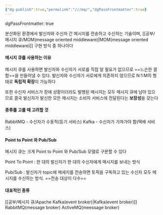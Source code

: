 ```yaml
---
{"dg-publish":true,"permalink":"///mq/","dgPassFrontmatter":true}
---
```



dgPassFrontmatter: true

분산화된 환경에서 발신자와 수신자 간 메시지를 전송하고 수신하는 기술이며, [[공부/메시지 큐/MOM(message oriented middleware)\|MOM(message oriented middleware)]] 구현 방식 중 하나이다

#### 메시지 큐를 사용하는 이유

메시지 큐를 사용하면 발신자와 수신자가 서로를 직접 알 필요가 없으므로 ==느슨한 결합==을 만들어낼 수 있다.
발신자와 수신자가 서로에게 의존하지 않으므로 N:1:M의 형태로 **독립적 확장**이 가능하다

또한 수신자 서비스가 장애 상황이더라도 발행된 메시지는 모두 메시지 큐에 남아 있으므로 결국 발신자가 발신한 모든 메시지는 소비자 서비스에 전달된다는 **보장성**을 갖는다

#### 종류를 고를 때 고려할 것

RabbitMQ - 수신자가 수동적(등기 서비스)
Kafka - 수신자가 가져가야 함(택배 서비스)

#### Point to Point 와 Pub/Sub

메시지 큐는 크게 Point to Point 와 Pub/Sub 모델로 구분할 수 있다

Point To Point  : 한 대의 발신자가 한 대의 수신자에게 메시지를 보내는 방식

Pub/Sub : 발신자가 topic에 메세지를 전송하면 토픽을 구독하고 있는 수신자 모두 메시지를 수신하는 방식. ==전송 대상이 다수==

#### 대표적인 종류
[[공부/메시지 큐/Apache Kafka(event broker)\|Kafka(event broker)]]
RabbitMQ(message broker)
ActiveMQ(meessage broker)